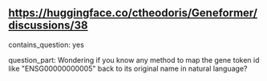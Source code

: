## https://huggingface.co/ctheodoris/Geneformer/discussions/38

contains_question: yes

question_part: Wondering if you know any method to map the gene token id like "ENSG00000000005" back to its original name in natural language?